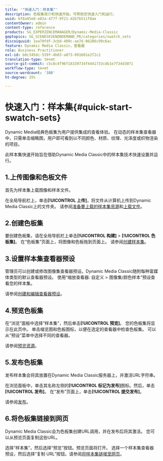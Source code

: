 ```yaml
---
title: '"快速入门：样本集"'
description: 色板集简介和快速开始，可帮助您快速入门和运行。
uuid: 6f8a95e8-e82a-477f-9f21-d2b7b511f8ae
contentOwner: admin
content-type: reference
products: SG_EXPERIENCEMANAGER/Dynamic-Media-Classic
geptopics: SG_SCENESEVENONDEMAND_PK/categories/swatch_sets
discoiquuid: 1ea70fdf-3cbd-409c-ae7d-06286c99c6ac
feature: Dynamic Media Classic，查看器
role: Business Practitioner
exl-id: b0c345dc-539f-4b03-a873-091681e2f2c2
translation-type: tm+mt
source-git-commit: c5c8c4f96f18339734f4441733cdb1e7f34d3071
workflow-type: tm+mt
source-wordcount: '388'
ht-degree: 35%

---
```


# 快速入门：样本集{#quick-start-swatch-sets}

Dynamic Media经典色板集为用户提供集成的查看体验。 在动态的样本集查看器中，只需单击缩略图，用户即可看到以不同颜色、材质、纹理、光泽度或织物渲染的项目。

此样本集快速开始旨在借助Dynamic Media Classic中的样本集技术快速设置并运行。

## 1.上传图像和色板文件

首先为样本集上载图像和样本文件。

在全局导航栏上，单击&#x200B;**[!UICONTROL 上传]**，将文件从计算机上传到Dynamic Media Classic上的文件夹。 请参阅[准备要上载的样本集资源](preparing-swatch-set-assets-upload.md#preparing-swatch-set-assets-for-upload)和[上载文件](uploading-files.md#uploading-your-files)。

## 2.创建色板集

要创建色板集，请在全局导航栏上单击&#x200B;**[!UICONTROL 构建]** > **[!UICONTROL 色板集]**。 在“色板集”页面上，将图像和色板拖到页面上。 请参阅[创建样本集](creating-swatch-set.md#creating-a-swatch-set)。

## 3.设置样本集查看器预设

管理员可以创建或修改图像集查看器预设。Dynamic Media Classic随附每种富媒体类型的默认查看器预设。 使用“缩放查看器: 自定义 > 图像集/颜色样本”预设查看您的样本集。

请参阅[创建和编辑查看器预设](application-setup.md#adding-and-editing-viewer-presets)。

## 4.预览色板集

在“浏览”面板中选择“样本集”，然后单击&#x200B;**[!UICONTROL 预览]**。 您的色板集将显示在此页中。 单击缩览图和色板图标，以便在选定的查看器中检查色板集。 可以从“预设”菜单中选择不同的查看器。

请参阅[预览资源](previewing-asset.md#previewing-an-asset)。

## 5.发布色板集

发布样本集会将其放置在Dynamic Media Classic服务器上，并激活URL字符串。

在浏览面板中，单击其名称左侧的&#x200B;**[!UICONTROL 标记为发布]**&#x200B;图标。然后，单击&#x200B;**[!UICONTROL 发布]**。 在“发布”页面上，单击&#x200B;**[!UICONTROL 提交发布]**。

请参阅[发布](publishing-files.md#publishing-files)。

## 6.将色板集链接到网页

Dynamic Media Classic会为色板集创建URL调用，并在发布后将其激活。 您可以从预览页面复制这些URL。

选择“样本集”，然后选择“预览”按钮。预览页面将打开。 选择一个样本集查看器预设，然后选择“复制 URL”按钮。请参阅[将样本集链接至网页](linking-swatch-set-web-page.md#linking-a-swatch-set-to-a-web-page)。
